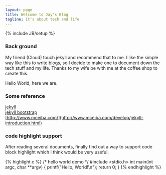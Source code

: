 ```yaml
---
layout: page
title: Welcome to Jay's Blog
tagline: It's about tech and life
---
```

{% include JB/setup %}

### Back ground

My friend (Cloud) touch jekyll and recommend that to me. I like the simple way like this to write blogs, so I decide to make one to document down the tech stuff and my life.  Thanks to my wife be with me at the coffee shop to create this.

Hello World, here we are.

### Some reference

[jekyll](#)    
[jekyll bootstrap](http://jekyllbootstrap.com/)	   
[http://www.mceiba.com/](http://www.mceiba.com/develop/jekyll-introduction.html)    	

### code highlight support

After reading several documents, finally find out a way to support code block highlight which I think would be very useful.

{% highlight c %}
/* hello world demo */
#include <stdio.h>
int main(int argc, char **argv)
{
    printf("Hello, World!\n");
    return 0;
}
{% endhighlight %}


